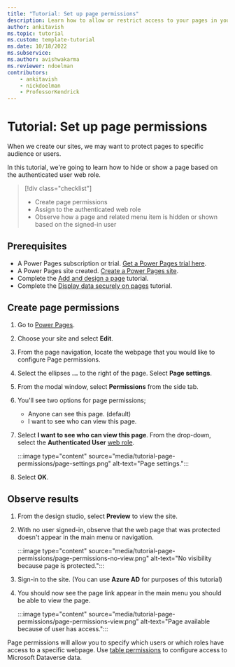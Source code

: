 ```yaml
---
title: "Tutorial: Set up page permissions"
description: Learn how to allow or restrict access to your pages in your site.
author: ankitavish
ms.topic: tutorial
ms.custom: template-tutorial
ms.date: 10/18/2022
ms.subservice:
ms.author: avishwakarma
ms.reviewer: ndoelman
contributors:
    - ankitavish
    - nickdoelman
    - ProfessorKendrick
---
```


# Tutorial: Set up page permissions 

When we create our sites, we may want to protect pages to specific audience or users.

In this tutorial, we're going to learn how to hide or show a page based on the authenticated user web role.

> [!div class="checklist"]
> * Create page permissions
> * Assign to the authenticated web role
> * Observe how a page and related menu item is hidden or shown based on the signed-in user

## Prerequisites

- A Power Pages subscription or trial. [Get a Power Pages trial here](trial-signup.md).
- A Power Pages site created. [Create a Power Pages site](create-manage.md).
- Complete the [Add and design a page](tutorial-add-webpage.md) tutorial.
- Complete the [Display data securely on pages](tutorial-display-data-securely.md) tutorial.

## Create page permissions

1. Go to [Power Pages](https://make.powerpages.microsoft.com/).

1. Choose your site and select **Edit**. 

1. From the page navigation, locate the webpage that you would like to configure Page permissions.

1. Select the ellipses **...** to the right of the page. Select **Page settings**.

1. From the modal window, select **Permissions** from the side tab.

1. You'll see two options for page permissions;
    - Anyone can see this page. (default)
    - I want to see who can view this page.

1. Select **I want to see who can view this page**. From the drop-down, select the **Authenticated User** [web role](../security/create-web-roles.md).

    :::image type="content" source="media/tutorial-page-permissions/page-settings.png" alt-text="Page settings.":::

1. Select **OK**.

## Observe results

1. From the design studio, select **Preview** to view the site.

1. With no user signed-in, observe that the web page that was protected doesn't appear in the main menu or navigation.

    :::image type="content" source="media/tutorial-page-permissions/page-permissions-no-view.png" alt-text="No visibility because page is protected.":::

1. Sign-in to the site. (You can use **Azure AD** for purposes of this tutorial)

1. You should now see the page link appear in the main menu you should be able to view the page.

    :::image type="content" source="media/tutorial-page-permissions/page-permissions-view.png" alt-text="Page available because of user has access.":::

Page permissions will allow you to specify which users or which roles have access to a specific webpage. Use [table permissions](../security/assign-table-permissions.md) to configure access to Microsoft Dataverse data.


